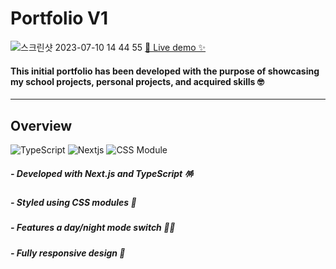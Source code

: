 # Portfolio V1

![스크린샷 2023-07-10 14 44 55](https://github.com/soun1005/op-p12_SportSee/assets/79379473/05e1e8f0-94cd-42db-a85b-bb8d44160e2b) [💫 Live demo ✨](https://www.portfolio.soeunlee.dev/)

#### This initial portfolio has been developed with the purpose of showcasing my school projects, personal projects, and acquired skills 🤓

---

## Overview

![TypeScript](https://img.shields.io/badge/Language-TS-blue) ![Nextjs](https://img.shields.io/badge/Framework-Nextjs-pink) ![CSS Module](https://img.shields.io/badge/Style-CSSModule-6DA55F)

##### - Developed with Next.js and TypeScript 🪅

##### - Styled using CSS modules 🎨

##### - Features a day/night mode switch 🌝🌚

##### - Fully responsive design 📱

